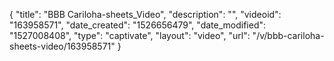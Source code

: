 {
    "title": "BBB Cariloha-sheets_Video",
    "description": "",
    "videoid": "163958571",
    "date_created": "1526656479",
    "date_modified": "1527008408",
    "type": "captivate",
    "layout": "video",
    "url": "\/v\/bbb-cariloha-sheets-video\/163958571"
}